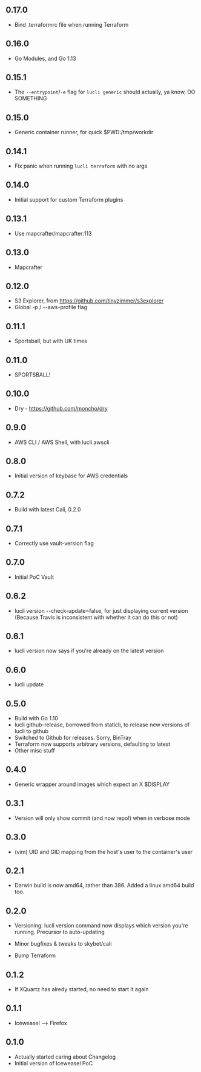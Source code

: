 ## 0.17.0

* Bind .terraformrc file when running Terraform

## 0.16.0

* Go Modules, and Go 1.13

## 0.15.1

* The `--entrypoint`/`-e` flag for `lucli generic` should actually, ya know, DO SOMETHING

## 0.15.0

* Generic container runner, for quick $PWD:/tmp/workdir

## 0.14.1

* Fix panic when running `lucli terraform` with no args

## 0.14.0

* Initial support for custom Terraform plugins

## 0.13.1

* Use mapcrafter/mapcrafter:113

## 0.13.0

* Mapcrafter

## 0.12.0

* S3 Explorer, from https://github.com/tinyzimmer/s3explorer
* Global -p / --aws-profile flag

## 0.11.1

* Sportsball, but with UK times

## 0.11.0

* SPORTSBALL!

## 0.10.0

* Dry - https://github.com/moncho/dry

## 0.9.0

* AWS CLI / AWS Shell, with lucli awscli

## 0.8.0

* Initial version of keybase for AWS credentials

## 0.7.2

* Build with latest Cali, 0.2.0

## 0.7.1

* Correctly use vault-version flag

## 0.7.0

* Initial PoC Vault

## 0.6.2

* lucli version --check-update=false, for just displaying current version
(Because Travis is inconsistent with whether it can do this or not)

## 0.6.1

* lucli version now says if you're already on the latest version

## 0.6.0

* lucli update

## 0.5.0

* Build with Go 1.10
* lucli github-release, borrowed from staticli, to release new versions of lucli to github
* Switched to Github for releases. Sorry, BinTray
* Terraform now supports arbitrary versions, defaulting to latest
* Other misc stuff

## 0.4.0

* Generic wrapper around images which expect an X $DISPLAY

## 0.3.1

* Version will only show commit (and now repo!) when in verbose mode

## 0.3.0

* (vim) UID and GID mapping from the host's user to the container's user

## 0.2.1

* Darwin build is now amd64, rather than 386. Added a linux amd64 build too.

## 0.2.0

* Versioning: lucli version command now displays which version you're running.
  Precursor to auto-updating

* Minor bugfixes & tweaks to skybet/cali

* Bump Terraform

## 0.1.2

* If XQuartz has alredy started, no need to start it again

## 0.1.1

* Iceweasel --> Firefox

## 0.1.0

* Actually started caring about Changelog
* Initial version of Iceweasel PoC
